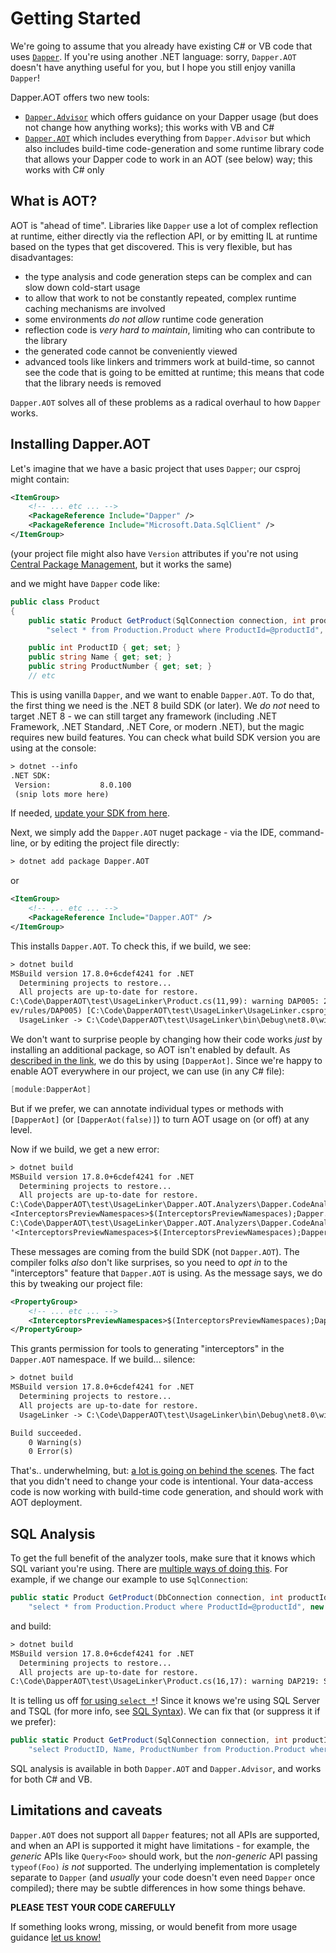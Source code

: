 # Getting Started

We're going to assume that you already have existing C# or VB code that uses [`Dapper`](https://www.nuget.org/packages/Dapper/). If you're using another .NET language: sorry,
`Dapper.AOT` doesn't have anything useful for you, but I hope you still enjoy vanilla `Dapper`!

Dapper.AOT offers two new tools:

- [`Dapper.Advisor`](https://www.nuget.org/packages/Dapper.Advisor) which offers guidance on your Dapper usage (but does not change how anything works); this works with VB and C#
- [`Dapper.AOT`](https://www.nuget.org/packages/Dapper.Advisor) which includes everything from `Dapper.Advisor` but which also includes build-time code-generation
  and some runtime library code that allows your Dapper code to work in an AOT (see below) way; this works with C# only

## What is AOT?

AOT is "ahead of time". Libraries like `Dapper` use a lot of complex reflection at runtime, either directly via the reflection API, or by emitting IL at runtime based on the types that get discovered.
This is very flexible, but has disadvantages:

- the type analysis and code generation steps can be complex and can slow down cold-start usage
- to allow that work to not be constantly repeated, complex runtime caching mechanisms are involved
- some environments *do not allow* runtime code generation
- reflection code is *very hard to maintain*, limiting who can contribute to the library
- the generated code cannot be conveniently viewed
- advanced tools like linkers and trimmers work at build-time, so cannot see the code that is going to be emitted at runtime; this means that code that the library needs is removed

`Dapper.AOT` solves all of these problems as a radical overhaul to how `Dapper` works.

## Installing Dapper.AOT

Let's imagine that we have a basic project that uses `Dapper`; our csproj might contain:

``` xml
<ItemGroup>
    <!-- ... etc ... -->
    <PackageReference Include="Dapper" />
    <PackageReference Include="Microsoft.Data.SqlClient" />
</ItemGroup>
```

(your project file might also have `Version` attributes if you're not using [Central Package Management](https://learn.microsoft.com//nuget/consume-packages/central-package-management), but it works the same)

and we might have `Dapper` code like:

``` csharp
public class Product
{
    public static Product GetProduct(SqlConnection connection, int productId) => connection.QueryFirst<Product>(
        "select * from Production.Product where ProductId=@productId", new { productId });

    public int ProductID { get; set; }
    public string Name { get; set; }
    public string ProductNumber { get; set; }
    // etc
```

This is using vanilla `Dapper`, and we want to enable `Dapper.AOT`. To do that, the first thing we need is the .NET 8 build SDK (or later). We *do not* need to target .NET 8 - we can still target
any framework (including .NET Framework, .NET Standard, .NET Core, or modern .NET), but the magic requires new build features. You can check what build SDK version you are using at the console:

``` txt
> dotnet --info
.NET SDK:
 Version:           8.0.100
 (snip lots more here)
```

If needed, [update your SDK from here](https://dotnet.microsoft.com/download).

Next, we simply add the `Dapper.AOT` nuget package - via the IDE, command-line, or by editing the project file directly:

``` txt
> dotnet add package Dapper.AOT
```

or

``` xml
<ItemGroup>
    <!-- ... etc ... -->
    <PackageReference Include="Dapper.AOT" />
</ItemGroup>
```

This installs `Dapper.AOT`. To check this, if we build, we see:

``` txt
> dotnet build
MSBuild version 17.8.0+6cdef4241 for .NET
  Determining projects to restore...
  All projects are up-to-date for restore.
C:\Code\DapperAOT\test\UsageLinker\Product.cs(11,99): warning DAP005: 2 candidate Dapper methods detected, but none have Dapper.AOT enabled (https://aot.dapperlib.d
ev/rules/DAP005) [C:\Code\DapperAOT\test\UsageLinker\UsageLinker.csproj]
  UsageLinker -> C:\Code\DapperAOT\test\UsageLinker\bin\Debug\net8.0\win-x64\UsageLinker.dll
```

We don't want to surprise people by changing how their code works *just* by installing an additional package, so AOT isn't enabled by default. As [described in the link](https://aot.dapperlib.dev/rules/DAP005),
we do this by using `[DapperAot]`. Since we're happy to enable AOT everywhere in our project, we can use (in any C# file):


``` csharp
[module:DapperAot]
```

But if we prefer, we can annotate individual types or methods with `[DapperAot]` (or `[DapperAot(false)]`) to turn AOT usage on (or off) at any level.


Now if we build, we get a new error:

``` txt
> dotnet build
MSBuild version 17.8.0+6cdef4241 for .NET
  Determining projects to restore...
  All projects are up-to-date for restore.
C:\Code\DapperAOT\test\UsageLinker\Dapper.AOT.Analyzers\Dapper.CodeAnalysis.DapperInterceptorGenerator\UsageLinker.generated.cs(6,10): error CS9137: The 'interceptors' experimental feature is not enabled in this namespace. Add '
<InterceptorsPreviewNamespaces>$(InterceptorsPreviewNamespaces);Dapper.AOT</InterceptorsPreviewNamespaces>' to your project. [C:\Code\DapperAOT\test\UsageLinker\UsageLinker.csproj]
C:\Code\DapperAOT\test\UsageLinker\Dapper.AOT.Analyzers\Dapper.CodeAnalysis.DapperInterceptorGenerator\UsageLinker.generated.cs(20,10): error CS9137: The 'interceptors' experimental feature is not enabled in this namespace. Add
'<InterceptorsPreviewNamespaces>$(InterceptorsPreviewNamespaces);Dapper.AOT</InterceptorsPreviewNamespaces>' to your project. [C:\Code\DapperAOT\test\UsageLinker\UsageLinker.csproj]
```

These messages are coming from the build SDK (not `Dapper.AOT`). The compiler folks *also* don't like surprises, so you need to *opt in* to the "interceptors" feature that `Dapper.AOT` is using. As the message says,
we do this by tweaking our project file:

``` xml
<PropertyGroup>
    <!-- ... etc ... -->
    <InterceptorsPreviewNamespaces>$(InterceptorsPreviewNamespaces);Dapper.AOT</InterceptorsPreviewNamespaces>
</PropertyGroup>
```

This grants permission for tools to generating "interceptors" in the `Dapper.AOT` namespace. If we build... silence:

``` txt
> dotnet build
MSBuild version 17.8.0+6cdef4241 for .NET
  Determining projects to restore...
  All projects are up-to-date for restore.
  UsageLinker -> C:\Code\DapperAOT\test\UsageLinker\bin\Debug\net8.0\win-x64\UsageLinker.dll

Build succeeded.
    0 Warning(s)
    0 Error(s)
```

That's.. underwhelming, but: [a lot is going on behind the scenes](/generatedcode). The fact that you didn't need to change your code is intentional. Your data-access code is now
working with build-time code generation, and should work with AOT deployment.

## SQL Analysis

To get the full benefit of the analyzer tools, make sure that it knows which SQL variant you're using. There are [multiple ways of doing this](/sqlsyntax). For example, if we
change our example to use `SqlConnection`:

``` csharp
public static Product GetProduct(DbConnection connection, int productId) => connection.QueryFirst<Product>(
    "select * from Production.Product where ProductId=@productId", new { productId });
```

and build:

``` txt
> dotnet build
MSBuild version 17.8.0+6cdef4241 for .NET
  Determining projects to restore...
  All projects are up-to-date for restore.
C:\Code\DapperAOT\test\UsageLinker\Product.cs(16,17): warning DAP219: SELECT columns should be specified explicitly (https://aot.dapperlib.dev/rules/DAP219) [C:\Code\DapperAOT\test\UsageLinker\UsageLinker.csproj]
```

It is telling us off [for using `select *`](https://aot.dapperlib.dev/rules/DAP219)! Since it knows we're using SQL Server and TSQL (for more info, see [SQL Syntax](/sqlsyntax)).
We can fix that (or suppress it if we prefer):

``` csharp
public static Product GetProduct(SqlConnection connection, int productId) => connection.QueryFirst<Product>(
    "select ProductID, Name, ProductNumber from Production.Product where ProductId=@productId", new { productId });
```

SQL analysis is available in both `Dapper.AOT` and `Dapper.Advisor`, and works for both C# and VB.

## Limitations and caveats

`Dapper.AOT` does not support all `Dapper` features; not all APIs are supported, and when an API is supported it might have limitations - for example, the *generic* APIs
like `Query<Foo>` should work, but the *non-generic* API passing `typeof(Foo)` *is not* supported. The underlying implementation is completely separate to `Dapper` (and *usually*
your code doesn't even need `Dapper` once compiled); there may be subtle differences in how some things behave.

**PLEASE TEST YOUR CODE CAREFULLY**

If something looks wrong, missing, or would benefit from more usage guidance [let us know!](https://github.com/DapperLib/DapperAOT/issues/new/choose)